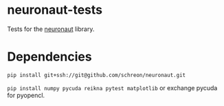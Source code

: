 neuronaut-tests
===============

Tests for the [neuronaut](https://github.com/schreon/neuronaut) library.

Dependencies
============
`pip install git+ssh://git@github.com/schreon/neuronaut.git`

`pip install numpy pycuda reikna pytest matplotlib` or exchange pycuda for pyopencl.
